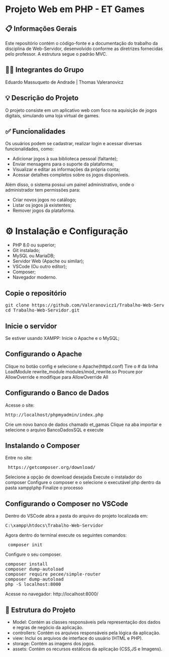# Projeto Web em PHP - ET Games

## 📋 Informações Gerais
Este repositório contém o código-fonte e a documentação do trabalho da disciplina de Web-Servidor, desenvolvido conforme as diretrizes fornecidas pelo professor. A estrutura segue o padrão MVC.

## 👨‍💻 Integrantes do Grupo
Eduardo Massuqueto de Andrade | Thomas Valeranovicz

## 💡 Descrição do Projeto
O projeto consiste em um aplicativo web com foco na aquisição de jogos digitais, simulando uma loja virtual de games. 

## ✅ Funcionalidades
Os usuários podem se cadastrar, realizar login e acessar diversas funcionalidades, como:

  - Adicionar jogos à sua biblioteca pessoal (faltante);
  - Enviar mensagens para o suporte da plataforma;
  - Visualizar e editar as informações da própria conta;
  - Acessar detalhes completos sobre os jogos disponíveis.
    
Além disso, o sistema possui um painel administrativo, onde o administrador tem permissões para:

  - Criar novos jogos no catálogo;
  - Listar os jogos já existentes;
  - Remover jogos da plataforma.

# ⚙️ Instalação e Configuração
  - PHP 8.0 ou superior;
  - Git instalado;
  - MySQL ou MariaDB;
  - Servidor Web (Apache ou similar);
  - VSCode (Ou outro editor);
  - Composer;
  - Navegador moderno.

## Copie o repositório
<pre>git clone https://github.com/Valeranovicz1/Trabalho-Web-Servidor.git 
cd Trabalho-Web-Servidor.git </pre>

## Inicie o servidor
Se estiver usando XAMPP:
Inicie o Apache e o MySQL;

## Configurando o Apache
Clique no botão config e selecione o Apache(httpd.conf)
Tire o # da linha LoadModule rewrite_module modules/mod_rewrite.so
Procure por AllowOverride e modifique para AllowOverride All

## Configurando o Banco de Dados
Acesse o site:
<pre>http://localhost/phpmyadmin/index.php</pre>
Crie um novo banco de dados chamado et_gamas
Clique na aba importar e selecione o arquivo BancoDadosSQL e execute

## Instalando o Composer
Entre no site:
<pre> https://getcomposer.org/download/</pre>
Selecione a opção de download desejada
Execute o instalador do composer
Configure o composer e o selecione o executável php dentro da pasta xampp\php
Finalize o processo

## Configurando o Composer no VSCode
Dentro do VSCode abra a pasta do arquivo do projeto localizada em:
<pre>C:\xampp\htdocs\Trabalho-Web-Servidor</pre>
Agora dentro do terminal execute os seguintes comandos:
<pre> composer init </pre>
Configure o seu composer.
<pre>composer install
composer dump-autoload
composer require pecee/simple-router
composer dump-autoload
php -S localhost:8000</pre>

Acesse no navegador:
http://localhost:8000/
  


## 📂 Estrutura do Projeto
- Model: Contém as classes responsáveis pela representação dos dados e regras de negócio da aplicação. 
- controllers: Contém os arquivos responsáveis pela lógica da aplicação.
- view: Inclui os arquivos de interface do usuário (HTML e PHP).
- storage: Contém as imagens dos jogos.
- assets: Contém os recursos estáticos da aplicação (CSS,JS e Imagens).
